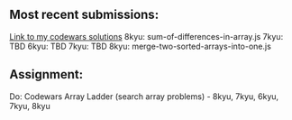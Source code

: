 ## Most recent submissions:
[Link to my codewars solutions](https://github.com/boobeh123/Codewars/tree/master/8kyu)
8kyu: sum-of-differences-in-array.js
7kyu: TBD
6kyu: TBD
7kyu: TBD
8kyu: merge-two-sorted-arrays-into-one.js

## Assignment:
Do: Codewars Array Ladder (search array problems) - 8kyu, 7kyu, 6kyu, 7kyu, 8kyu